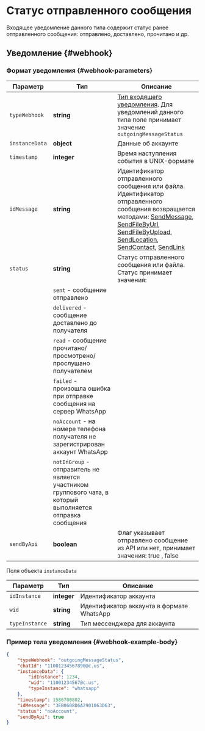 # Статус отправленного сообщения

Входящее уведомление данного типа содержит статус ранее отправленного сообщения: отправлено, доставлено, прочитано и др.

## Уведомление {#webhook}

### Формат уведомления {#webhook-parameters}

Параметр | Тип | Описание
----- | ----- | -----
`typeWebhook` | **string** | [Тип входящего уведомления](../type-webhook.md). Для уведомлений данного типа поле принимает значение `outgoingMessageStatus`
`instanceData` | **object** | Данные об аккаунте
`timestamp` | **integer** | Время наступления события в UNIX-формате
`idMessage` | **string** | Идентификатор отправленного сообщения или файла. Идентификатор отправленного сообщения возвращается методами: [SendMessage](../../../../api/sending/SendMessage.md), [SendFileByUrl](../../../../api/sending/SendFileByUrl.md), [SendFileByUpload](../../../../api/sending/SendFileByUpload.md), [SendLocation](../../../../api/sending/SendLocation.md), [SendContact](../../../../api/sending/SendContact.md), [SendLink](../../../../api/sending/SendLink.md)
`status` | **string** | Статус отправленного сообщения или файла. Статус принимает значения:
| | `sent` - сообщение отправлено
| | `delivered` - сообщение доставлено до получателя
| | `read` - сообщение прочитано/просмотрено/прослушано получателем
| | `failed` - произошла ошибка при отправке сообщения на сервер WhatsApp
| | `noAccount` - на номере телефона получателя не зарегистрирован аккаунт WhatsApp
| | `notInGroup` - отправитель не является участником группового чата, в который выполняется отправка сообщения
`sendByApi` | **boolean** | Флаг указывает отправлено сообщение из API или нет, принимает значения: true , false

Поля объекта `instanceData`

Параметр | Тип | Описание
----- | ----- | -----
`idInstance` | **integer** | Идентификатор аккаунта
`wid` | **string** | Идентификатор аккаунта в формате WhatsApp
`typeInstance` | **string** | Тип мессенджера для аккаунта

### Пример тела уведомления {#webhook-example-body}

```json
{
    "typeWebhook": "outgoingMessageStatus",
    "chatId": "11001234567890@c.us",
    "instanceData": {
        "idInstance": 1234,
        "wid": "11001234567@c.us",
        "typeInstance": "whatsapp"
    },
    "timestamp": 1586700802,
    "idMessage": "3EB0608D6A2901063D63",
    "status": "noAccount",
    "sendByApi": true
}
```
